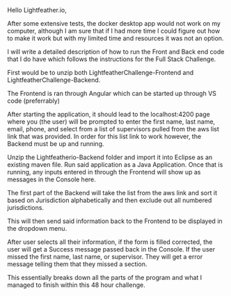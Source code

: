 Hello Lightfeather.io,

After some extensive tests, the docker desktop app would not work on my computer, although I am sure that if I had more time I could figure out how to make it work
but with my limited time and resources it was not an option. 

I will write a detailed description of how to run the Front and Back end code that I do have which follows the instructions for the Full Stack Challenge. 

First would be to unzip both LightfeatherChallenge-Frontend and LightfeatherChallenge-Backend. 

The Frontend is ran through Angular which can be started up through VS code (preferrably)

After starting the application, it should lead to the localhost:4200 page where you (the user) will be prompted to enter the first name, last name, email, 
phone, and select from a list of supervisors pulled from the aws list link that was provided. In order for this list link to work however, the Backend must be up and 
running. 

Unzip the Lightfeatherio-Backend folder and import it into Eclipse as an existing maven file. Run said application as a Java Application. Once that is running, any inputs
entered in through the Frontend will show up as messages in the Console here. 

The first part of the Backend will take the list from the aws link and sort it based on Jurisdiction alphabetically and then exclude out all numbered jurisdictions. 

This will then send said information back to the Frontend to be displayed in the dropdown menu. 

After user selects all their information, if the form is filled corrected, the user will get a Success message passed back in the Console. If the user missed the first name,
last name, or supervisor. They will get a error message telling them that they missed a section. 

This essentially breaks down all the parts of the program and what I managed to finish within this 48 hour challenge. 
